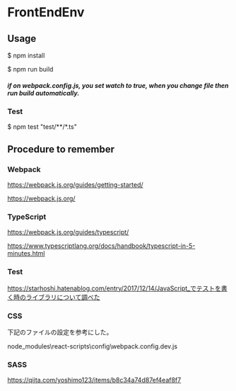 # FrontEndEnv

## Usage

$ npm install

$ npm run build

##### if on webpack.config.js, you set watch to true, when you change file then run build automatically.

### Test 

$ npm test "test/**/*.ts"

## Procedure to remember

### Webpack

https://webpack.js.org/guides/getting-started/

https://webpack.js.org/

### TypeScript

https://webpack.js.org/guides/typescript/

https://www.typescriptlang.org/docs/handbook/typescript-in-5-minutes.html

### Test

https://starhoshi.hatenablog.com/entry/2017/12/14/JavaScript_でテストを書く時のライブラリについて調べた

### CSS

下記のファイルの設定を参考にした。

node_modules\react-scripts\config\webpack.config.dev.js

### SASS

https://qiita.com/yoshimo123/items/b8c34a74d87ef4eaf8f7
